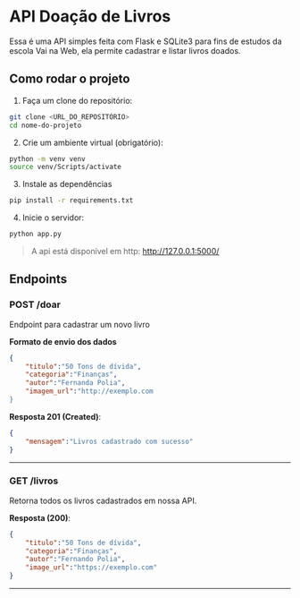 # API Doação de Livros

Essa é uma API simples feita com Flask e SQLite3 para fins de estudos da escola Vai na Web, ela permite cadastrar e listar livros doados.

## Como rodar o projeto

1. Faça um clone do repositório:
```bash
git clone <URL_DO_REPOSITÓRIO>
cd nome-do-projeto
```

2. Crie um ambiente virtual (obrigatório):
```bash
python -m venv venv
source venv/Scripts/activate
```
3. Instale as dependências
```bash
pip install -r requirements.txt
```

4. Inicie o servidor:
```bash
python app.py
```
> A api está disponível em http: http://127.0.0.1:5000/

## Endpoints

### POST /doar

Endpoint para cadastrar um novo livro

**Formato de envio dos dados**

```json
{
    "titulo":"50 Tons de dívida",
    "categoria":"Finanças",
    "autor":"Fernanda Polia",
    "imagem_url":"http://exemplo.com
}
```

**Resposta 201 (Created)**:
```json
{
    "mensagem":"Livros cadastrado com sucesso"
}
```
---

### GET /livros

Retorna todos os livros cadastrados em nossa API.

**Resposta (200)**:
```json
{
    "titulo":"50 Tons de dívida",
    "categoria":"Finanças",
    "autor":"Fernando Polia",
    "image_url":"https://exemplo.com"
}
```

---






